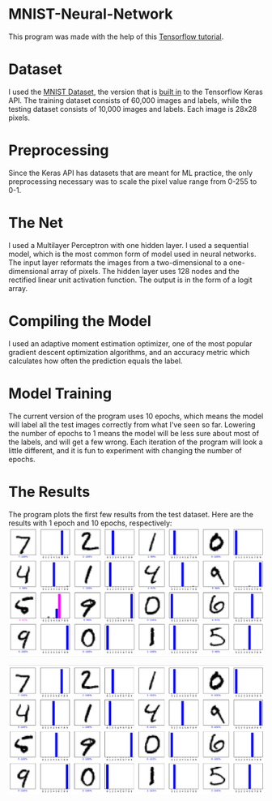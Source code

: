 # MNIST-Neural-Network
This program was made with the help of this [Tensorflow tutorial](https://www.tensorflow.org/tutorials/keras/classification).

# Dataset
I used the [MNIST Dataset](http://yann.lecun.com/exdb/mnist/), the version that is [built in](https://keras.io/api/datasets/mnist/) to the Tensorflow Keras API. The training dataset consists of 60,000 images and labels, while the testing dataset consists of 10,000 images and labels. Each image is 28x28 pixels.

# Preprocessing
Since the Keras API has datasets that are meant for ML practice, the only preprocessing necessary was to scale the pixel value range from 0-255 to 0-1.

# The Net
I used a Multilayer Perceptron with one hidden layer. I used a sequential model, which is the most common form of model used in neural networks. The input layer reformats the images from a two-dimensional to a one-dimensional array of pixels. The hidden layer uses 128 nodes and the rectified linear unit activation function. The output is in the form of a logit array.

# Compiling the Model
I used an adaptive moment estimation optimizer, one of the most popular gradient descent optimization algorithms, and an accuracy metric which calculates how often the prediction equals the label.

# Model Training
The current version of the program uses 10 epochs, which means the model will label all the test images correctly from what I've seen so far. Lowering the number of epochs to 1 means the model will be less sure about most of the labels, and will get a few wrong. Each iteration of the program will look a little different, and it is fun to experiment with changing the number of epochs.

# The Results
The program plots the first few results from the test dataset. Here are the results with 1 epoch and 10 epochs, respectively:
![](https://github.com/reganwillis/MNIST-Neural-Network/blob/master/one_epoch_ex.png)


![](https://github.com/reganwillis/MNIST-Neural-Network/blob/master/ten_epochs_ex.png)
